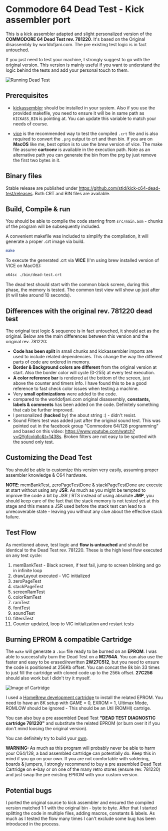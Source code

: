 # Commodore 64 Dead Test - Kick assembler port

This is a kick assembler adapted and slight personalized version of the **COMMODORE 64 Dead Test rev. 781220**.
It's based on the Original disassembly by worldofjani.com. The pre existing test logic is in fact untouched.

If you just need to test your machine, I strongly suggest to go with the original version. This version is mainly useful if you want to understand the logic behind the tests and add your personal touch to them.

![Running Dead Test](/images/IMG_20200329_152641.png)

## Prerequisites

- [kickassembler](http://theweb.dk/KickAssembler/Main.html#frontpage) should be installed in your system. Also if you use the provided makefile, you need to ensure it will be in same path as `KICKASS_BIN` is pointing at. You can update this variable to match your needs of course.

- [vice](https://vice-emu.sourceforge.io/) is the recommended way to test the compiled `.crt` file and is also required to convert the `.prg` output to crt and then bin. If you are on **MacOS** like me, best option is to use the brew version of vice. The make file assume **cartconv** is available in the execution path. Note as an alternative path you can generate the bin from the prg by just  remove the first two bytes in it.

## Binary files

Stable release are published under https://github.com/stid/kick-c64-dead-test/releases. Both CRT and BIN files are available.

## Build, Compile & run

You should be able to compile the code starring from `src/main.asm` - chunks of the program will be subsequently included.

A convenient makefile was included to simplify the compilation, it will generate a proper .crt image via build.

``` bash
make
```

To execute the generated .crt via **VICE** (I'm using brew installed version of VICE on MacOS):

``` bash
x64sc ./bin/dead-test.crt
```

The dead test should start with the common black screen, during this phase, the memory is tested. The common test view will show up just after (it will take around 10 seconds).

## Differences with the original rev. 781220 dead test

The original test logic & sequence is in fact untouched, it should act as the original. Below are the main differences between this version and the original rev. 781220:

- **Code has been split** in small chunks and kickassembler imports are used to include related dependencies. This change the way the different parts of code are ordered in memory.
- **Border & Background colors are different** from the original version at start. Also the border color will cycle (0-255) at every test execution.
- **A color reference bar** is rendered at the bottom of the screen, just above the counter and timers info. I have found this to be a good reference to fast check color issues when testing a machine.
- Very **small optimizations** were added to the code.
- compared to the worldofjani.com original disassembly, **constants, labels & comments** has been added on the code. Definitely something that cab  be further improved.
- I personalized (**hacked** by) the about string :) - didn't resist.
- Sound Filters test was added just after the original sound test. This was pointed out in the facebook group "Commodore 64/128 programming" and based on this video: https://www.youtube.com/watch?v=QYgfcvlqIlc&t=1438s. Broken filters are not easy to be spotted with the sound only test.

## Customizing the Dead Test

You should be able to customize this version very easily, assuming proper assembler knowledge & C64 hardware.

**NOTE**: memBankTest, zeroPageTestDone & stackPageTestDone are execute at start without using any **JSR**. As much as you might be tempted to improve the code a bit by JSR / RTS instead of using absolute **JMP**, you should keep care of the fact that the stack memory is not tested yet at this stage and this means a JSR used before the stack test can lead to a unrecoverable state - leaving you without any clue about the effective stack failure.

## Test Flow

As mentioned above, test logic and **flow is untouched** and should be identical to the Dead Test rev. 781220. These is the high level flow executed on any test cycle:

1. memBankTest - Black screen, if test fail, jump to screen blinking and go in infinite loop
2. drawLayout executed - VIC initialized
3. zeroPageTest
4. stackPageTest
5. screenRamTest
6. colorRamTest
7. ramTest
8. fontTest
9. soundTest
10. filtersTest
11. Counter updated, loop to VIC initialization and restart tests

## Burning EPROM & compatible Cartridge

The `make` will generate a `.bin` file ready to be burned on an **EPROM**. I was able to successfully burn the Dead Test on a **M2764A**. You can also use the faster and easy to be erased/rewritten **2W27C512**, but you need to ensure the code is positioned at 256Kb offset. You can concat the 8k bin 33 times to just fill the cartridge with cloned code up to the 256k offset. **27C256** should also work but I didn't try it myself.

![Image of Cartridge](/images/IMG_20200329_152721.png)

I used a [HomeBrew development cartridge](https://www.ebay.com/sch/i.html?_from=R40&_trksid=m570.l1313&_nkw=commodore+64+HomeBrew+DEVelopment+cartridge&_sacat=0) to install the related EPROM.
You need to have an 8K setup with GAME = 0, EXROM = 1, Ultimax Mode, ROMLOW should be ignored - This should be an Util (ROMHI) cartrige.

You can also buy a pre assembled Dead Test **"DEAD TEST DIAGNOSTIC cartridge 781220"** and substitute the related EPROM (or burn over it if you don't mind loosing the original version).

You can definitely try to build your [own](http://blog.worldofjani.com/?p=879).

**WARNING:** As much as this program will probably never be able to harm your C64/128, a bad assembled cartridge can potentially do. Keep this in mind if you go on your own. If you are not comfortable with soldering, boards & jumpers, I strongly recommend to buy a pre assembled Dead Test Cartridge on e-bay or on one of the many retro stores (ensure rev. 781220) and just swap the pre existing EPROM with your custom version.

## Potential bugs

I ported the original source to kick assembler and ensured the compiled version matched 1:1 with the original bin - byte to byte. After that I started splitting the code in multiple files, adding macros, constants & labels. As much as I tested the flow many times I can't exclude some bug has been introduced in the process.
